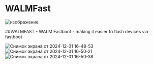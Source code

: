 # WALMFast

![изображение](https://github.com/user-attachments/assets/29772e85-5d0d-4039-b2ab-36553e911918)


##WALMFAST - WALM Fastboot - making it easier to flash devices via fastboot

![Снимок экрана от 2024-12-01 16-48-53](https://github.com/user-attachments/assets/a27a9892-0c1c-48b2-94b5-a9b1726d6de5)
![Снимок экрана от 2024-12-01 16-50-21](https://github.com/user-attachments/assets/4c884e1b-8a6b-41da-a8b1-ce40e540bc53)
![Снимок экрана от 2024-12-01 16-50-38](https://github.com/user-attachments/assets/18f1d7d1-dc0f-48eb-9b6e-d897fa79119e)
